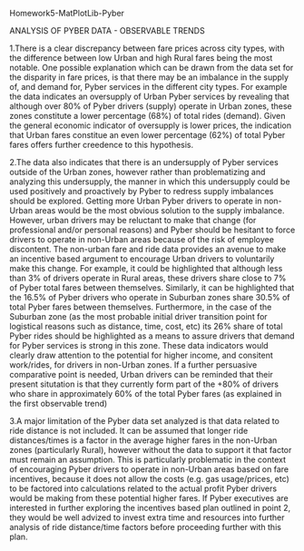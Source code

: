 Homework5-MatPlotLib-Pyber

ANALYSIS OF PYBER DATA - OBSERVABLE TRENDS

1.There is a clear discrepancy between fare prices across city types, with the difference between low Urban and high Rural fares being the most notable. One possible explanation which can be drawn from the data set for the disparity in fare prices, is that there may be an imbalance in the supply of, and demand for, Pyber services in the different city types. For example the data indicates an oversupply of Urban Pyber services by revealing that although over 80% of Pyber drivers (supply) operate in Urban zones, these zones constitute a lower percentage (68%) of total rides (demand). Given the general economic indicator of oversupply is lower prices, the indication that Urban fares constitue an even lower percentage (62%) of total Pyber fares offers further creedence to this hypothesis.

2.The data also indicates that there is an undersupply of Pyber services outside of the Urban zones, however rather than problematizing and analyzing this undersupply, the manner in which this undersupply could be used positively and proactively by Pyber to redress supply imbalances should be explored. Getting more Urban Pyber drivers to operate in non-Urban areas would be the most obvious solution to the supply imbalance. However, urban drivers may be reluctant to make that change (for professional and/or personal reasons) and Pyber should be hesitant to force drivers to operate in non-Urban areas because of the risk of employee discontent. The non-urban fare and ride data provides an avenue to make an incentive based argument to encourage Urban drivers to voluntarily make this change. For example, it could be highlighted that although less than 3% of drivers operate in Rural areas, these drivers share close to 7% of Pyber total fares between themselves. Similarly, it can be highlighted that the 16.5% of Pyber drivers who operate in Suburban zones share 30.5% of total Pyber fares between themselves. Furthermore, in the case of the Suburban zone (as the most probable initial driver transition point for logistical reasons such as distance, time, cost, etc) its 26% share of total Pyber rides should be highlighted as a means to assure drivers that demand for Pyber services is strong in this zone. These data indicators would clearly draw attention to the potential for higher income, and consitent work/rides, for drivers in non-Urban zones. If a further persuasive comparative point is needed, Urban drivers can be reminded that their present situtation is that they currently form part of the +80% of drivers who share in approximately 60% of the total Pyber fares (as explained in the first observable trend)

3.A major limitation of the Pyber data set analyzed is that data related to ride distance is not included. It can be assumed that longer ride distances/times is a factor in the average higher fares in the non-Urban zones (particularly Rural), however without the data to support it that factor must remain an assumption. This is particularly problematic in the context of encouraging Pyber drivers to operate in non-Urban areas based on fare incentives, because it does not allow the costs (e.g. gas usage/prices, etc) to be factored into calculations related to the actual profit Pyber drivers would be making from these potential higher fares. If Pyber executives are interested in further exploring the incentives based plan outlined in point 2, they would be well advized to invest extra time and resources into further analysis of ride distance/time factors before proceeding further with this plan.
